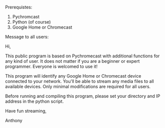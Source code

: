 Prerequistes:

1. Pychromcast
2. Python (of course)
3. Google Home or Chromecast


Message to all users:


Hi,

This public program is based on Pychromecast with additional functions for any kind of user. It does not matter if you are a beginner or expert programmer. Everyone is welcomed to use it!

This program will identify any Google Home or Chromecast device connected to your network. You'll be able to stream any media files to all available devices. Only minimal modifications are required for all users.

Before running and compiling this program, please set your directory and IP address in the python script.


Have fun streaming,

Anthony
